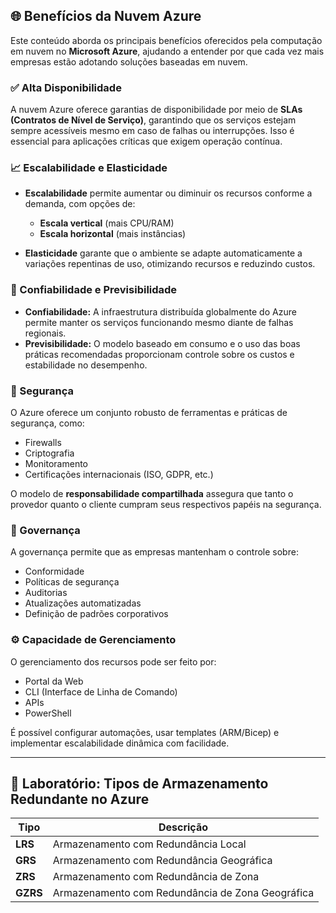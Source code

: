## 🌐 Benefícios da Nuvem Azure

Este conteúdo aborda os principais benefícios oferecidos pela computação em nuvem no **Microsoft Azure**, ajudando a entender por que cada vez mais empresas estão adotando soluções baseadas em nuvem.

### ✅ Alta Disponibilidade

A nuvem Azure oferece garantias de disponibilidade por meio de **SLAs (Contratos de Nível de Serviço)**, garantindo que os serviços estejam sempre acessíveis mesmo em caso de falhas ou interrupções. Isso é essencial para aplicações críticas que exigem operação contínua.

### 📈 Escalabilidade e Elasticidade

- **Escalabilidade** permite aumentar ou diminuir os recursos conforme a demanda, com opções de:
  - **Escala vertical** (mais CPU/RAM)
  - **Escala horizontal** (mais instâncias)

- **Elasticidade** garante que o ambiente se adapte automaticamente a variações repentinas de uso, otimizando recursos e reduzindo custos.

### 🔄 Confiabilidade e Previsibilidade

- **Confiabilidade:** A infraestrutura distribuída globalmente do Azure permite manter os serviços funcionando mesmo diante de falhas regionais.
- **Previsibilidade:** O modelo baseado em consumo e o uso das boas práticas recomendadas proporcionam controle sobre os custos e estabilidade no desempenho.

### 🔐 Segurança

O Azure oferece um conjunto robusto de ferramentas e práticas de segurança, como:
- Firewalls
- Criptografia
- Monitoramento
- Certificações internacionais (ISO, GDPR, etc.)

O modelo de **responsabilidade compartilhada** assegura que tanto o provedor quanto o cliente cumpram seus respectivos papéis na segurança.

### 🧩 Governança

A governança permite que as empresas mantenham o controle sobre:
- Conformidade
- Políticas de segurança
- Auditorias
- Atualizações automatizadas
- Definição de padrões corporativos

### ⚙️ Capacidade de Gerenciamento

O gerenciamento dos recursos pode ser feito por:
- Portal da Web
- CLI (Interface de Linha de Comando)
- APIs
- PowerShell

É possível configurar automações, usar templates (ARM/Bicep) e implementar escalabilidade dinâmica com facilidade.

---

## 🧪 Laboratório: Tipos de Armazenamento Redundante no Azure

| Tipo | Descrição |
|------|-----------|
| **LRS**  | Armazenamento com Redundância Local |
| **GRS**  | Armazenamento com Redundância Geográfica |
| **ZRS**  | Armazenamento com Redundância de Zona |
| **GZRS** | Armazenamento com Redundância de Zona Geográfica |
